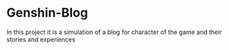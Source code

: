 # Genshin-Blog
In this project it is a simulation of a blog for character of the game and their stories and experiences
